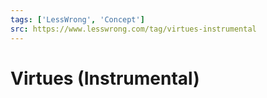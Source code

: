 ```yaml
---
tags: ['LessWrong', 'Concept']
src: https://www.lesswrong.com/tag/virtues-instrumental
---
```


# Virtues (Instrumental)
